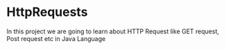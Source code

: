 # HttpRequests
In this project we are going to learn about HTTP Request like GET request, Post request etc in Java Language
